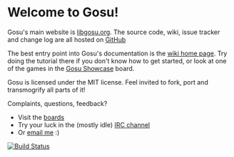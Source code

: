 Welcome to Gosu!
================

Gosu's main website is [libgosu.org](https://www.libgosu.org/).
The source code, wiki, issue tracker and change log are all hosted on [GitHub](https://github.com/gosu/gosu)

The best entry point into Gosu's documentation is the [wiki home page](https://github.com/gosu/gosu/wiki).
Try doing the tutorial there if you don't know how to get started,
or look at one of the games in the [Gosu Showcase](https://www.libgosu.org/cgi-bin/mwf/board_show.pl?bid=2) board.

Gosu is licensed under the MIT license. Feel invited to fork, port and transmogrify all parts of it!

Complaints, questions, feedback?
- Visit the [boards](https://www.libgosu.org/)
- Try your luck in the (mostly idle) [IRC channel](https://webchat.freenode.net/?channels=gosu)
- Or [email me](mailto:julian@raschke.de) :)

[![Build Status](https://travis-ci.org/gosu/gosu.svg?branch=master)](https://travis-ci.org/gosu/gosu)

